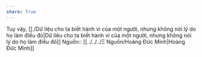 ```yaml
---
share: True
---
```

Tuy vậy, [[./Dữ liệu cho ta biết hành vi của một người, nhưng không nói lý do họ làm điều đó|Dữ liệu cho ta biết hành vi của một người, nhưng không nói lý do họ làm điều đó]]
Nguồn:: [[../../../Ξ Nguồn/Hoàng Đức Minh|Hoàng Đức Minh]]
